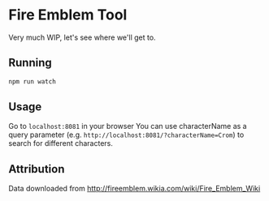 # Fire Emblem Tool
Very much WIP, let's see where we'll get to.

## Running
``` bash
npm run watch
```

## Usage
Go to `localhost:8081` in your browser
You can use characterName as a query parameter (e.g. `http://localhost:8081/?characterName=Crom`) to search for different characters.

## Attribution
Data downloaded from http://fireemblem.wikia.com/wiki/Fire_Emblem_Wiki

